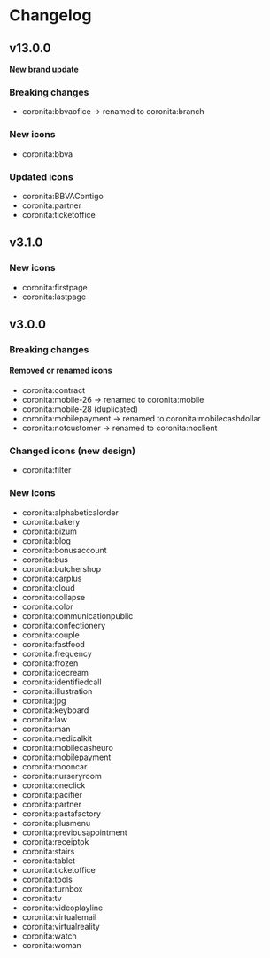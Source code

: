 # Changelog

## v13.0.0

**New brand update**

### Breaking changes

- coronita:bbvaofice -> renamed to coronita:branch

### New icons

- coronita:bbva

### Updated icons

- coronita:BBVAContigo
- coronita:partner
- coronita:ticketoffice


## v3.1.0

### New icons

- coronita:firstpage
- coronita:lastpage

## v3.0.0

### Breaking changes

#### Removed or renamed icons

- coronita:contract 
- coronita:mobile-26 -> renamed to coronita:mobile
- coronita:mobile-28 (duplicated)
- coronita:mobilepayment -> renamed to coronita:mobilecashdollar
- coronita:notcustomer -> renamed to coronita:noclient

### Changed icons (new design)

- coronita:filter

### New icons

- coronita:alphabeticalorder
- coronita:bakery
- coronita:bizum
- coronita:blog
- coronita:bonusaccount
- coronita:bus
- coronita:butchershop
- coronita:carplus
- coronita:cloud
- coronita:collapse
- coronita:color
- coronita:communicationpublic
- coronita:confectionery
- coronita:couple
- coronita:fastfood
- coronita:frequency
- coronita:frozen
- coronita:icecream
- coronita:identifiedcall
- coronita:illustration
- coronita:jpg
- coronita:keyboard
- coronita:law
- coronita:man
- coronita:medicalkit
- coronita:mobilecasheuro
- coronita:mobilepayment
- coronita:mooncar
- coronita:nurseryroom
- coronita:oneclick
- coronita:pacifier
- coronita:partner
- coronita:pastafactory
- coronita:plusmenu
- coronita:previousapointment
- coronita:receiptok
- coronita:stairs
- coronita:tablet
- coronita:ticketoffice
- coronita:tools
- coronita:turnbox
- coronita:tv
- coronita:videoplayline
- coronita:virtualemail
- coronita:virtualreality
- coronita:watch
- coronita:woman 

